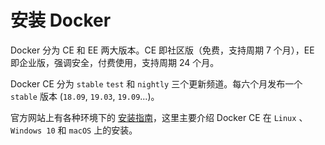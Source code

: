 # 安装 Docker

Docker 分为 CE 和 EE 两大版本。CE 即社区版（免费，支持周期 7 个月），EE 即企业版，强调安全，付费使用，支持周期 24 个月。

Docker CE 分为 `stable` `test` 和 `nightly` 三个更新频道。每六个月发布一个 `stable` 版本 \(`18.09`, `19.03`, `19.09`...\)。

官方网站上有各种环境下的 [安装指南](https://docs.docker.com/install/)，这里主要介绍 Docker CE 在 `Linux` 、`Windows 10` 和 `macOS` 上的安装。

